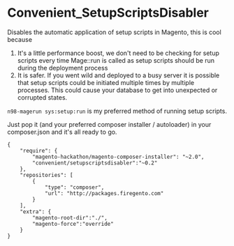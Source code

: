 Convenient_SetupScriptsDisabler
====================

Disables the automatic application of setup scripts in Magento, this is cool because

1. It's a little performance boost, we don't need to be checking for setup scripts every time Mage::run is called as setup scripts should be run during the deployment process
2. It is safer. If you went wild and deployed to a busy server it is possible that setup scripts could be initiated multiple times by multiple processes. This could cause your database to get into unexpected or corrupted states.

`n98-magerun sys:setup:run` is my preferred method of running setup scripts. 

Just pop it (and your preferred composer installer / autoloader) in your composer.json and it's all ready to go.

```
{
    "require": {
        "magento-hackathon/magento-composer-installer": "~2.0",
        "convenient/setupscriptsdisabler":"~0.2"
    },
    "repositories": [
        {
            "type": "composer",
            "url": "http://packages.firegento.com"
        }
    ],
    "extra": {
        "magento-root-dir":"./",
        "magento-force":"override"
    }
}

```
